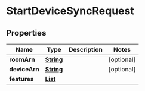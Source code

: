 

# StartDeviceSyncRequest


## Properties

| Name | Type | Description | Notes |
|------------ | ------------- | ------------- | -------------|
|**roomArn** | [**String**](String.md) |  |  [optional] |
|**deviceArn** | [**String**](String.md) |  |  [optional] |
|**features** | [**List**](List.md) |  |  |



